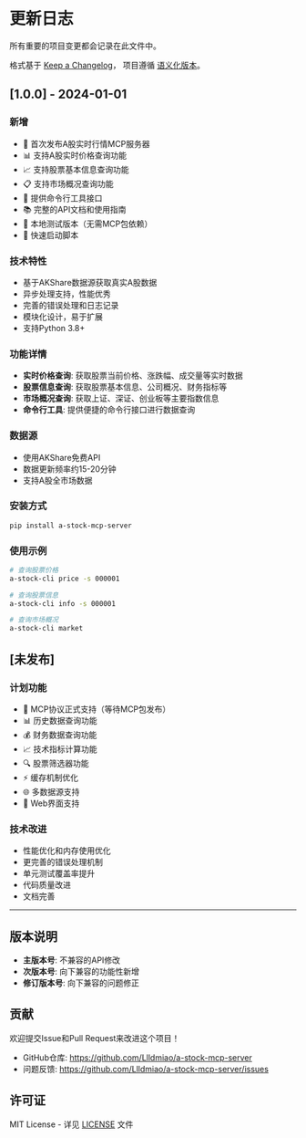 # 更新日志

所有重要的项目变更都会记录在此文件中。

格式基于 [Keep a Changelog](https://keepachangelog.com/zh-CN/1.0.0/)，
项目遵循 [语义化版本](https://semver.org/lang/zh-CN/)。

## [1.0.0] - 2024-01-01

### 新增
- 🎉 首次发布A股实时行情MCP服务器
- 📊 支持A股实时价格查询功能
- 📈 支持股票基本信息查询功能
- 📋 支持市场概况查询功能
- 🔧 提供命令行工具接口
- 📚 完整的API文档和使用指南
- 🧪 本地测试版本（无需MCP包依赖）
- 🚀 快速启动脚本

### 技术特性
- 基于AKShare数据源获取真实A股数据
- 异步处理支持，性能优秀
- 完善的错误处理和日志记录
- 模块化设计，易于扩展
- 支持Python 3.8+

### 功能详情
- **实时价格查询**: 获取股票当前价格、涨跌幅、成交量等实时数据
- **股票信息查询**: 获取股票基本信息、公司概况、财务指标等
- **市场概况查询**: 获取上证、深证、创业板等主要指数信息
- **命令行工具**: 提供便捷的命令行接口进行数据查询

### 数据源
- 使用AKShare免费API
- 数据更新频率约15-20分钟
- 支持A股全市场数据

### 安装方式
```bash
pip install a-stock-mcp-server
```

### 使用示例
```bash
# 查询股票价格
a-stock-cli price -s 000001

# 查询股票信息
a-stock-cli info -s 000001

# 查询市场概况
a-stock-cli market
```

## [未发布]

### 计划功能
- 🔄 MCP协议正式支持（等待MCP包发布）
- 📊 历史数据查询功能
- 💰 财务数据查询功能
- 📈 技术指标计算功能
- 🔍 股票筛选器功能
- ⚡ 缓存机制优化
- 🌐 多数据源支持
- 📱 Web界面支持

### 技术改进
- 性能优化和内存使用优化
- 更完善的错误处理机制
- 单元测试覆盖率提升
- 代码质量改进
- 文档完善

---

## 版本说明

- **主版本号**: 不兼容的API修改
- **次版本号**: 向下兼容的功能性新增
- **修订版本号**: 向下兼容的问题修正

## 贡献

欢迎提交Issue和Pull Request来改进这个项目！

- GitHub仓库: https://github.com/Llldmiao/a-stock-mcp-server
- 问题反馈: https://github.com/Llldmiao/a-stock-mcp-server/issues

## 许可证

MIT License - 详见 [LICENSE](LICENSE) 文件
